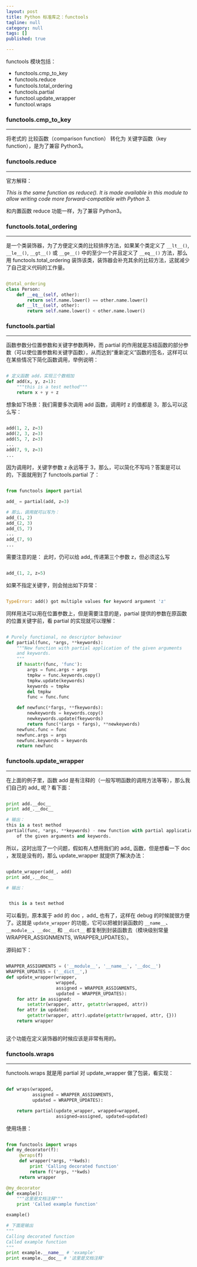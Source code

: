 ```yaml
---
layout: post
title: Python 标准库之：functools
tagline: null
category: null
tags: []
published: true

---
```

functools 模块包括：

* functools.cmp_to_key
* functools.reduce
* functools.total_ordering
* functools.partial
* functool.update_wrapper
* functool.wraps

### functools.cmp_to_key
----

将老式的 比较函数（comparison function） 转化为 关键字函数（key function），是为了兼容 Python3。

### functools.reduce
----

官方解释：

_This is the same function as reduce(). It is made available in this module to allow writing code more forward-compatible with Python 3._

和内置函数 reduce 功能一样，为了兼容 Python3。

### functools.total_ordering
----

是一个类装饰器，为了方便定义类的比较排序方法，如果某个类定义了 `__lt__()`, `__le__()`, `__gt__()` 或 `__ge__()` 中的至少一个并且定义了 `__eq__()` 方法，那么用 functools.total_ordering 装饰该类，装饰器会补充其余的比较方法，这就减少了自己定义代码的工作量。

``` Python

@total_ordering
class Person:
    def __eq__(self, other):
        return self.name.lower() == other.name.lower()
    def __lt__(self, other):
        return self.name.lower() < other.name.lower()

```

### functools.partial
----

函数参数分位置参数和关键字参数两种，而 partial 的作用就是冻结函数的部分参数（可以使位置参数和关键字函数），从而达到“重新定义”函数的签名，这样可以在某些情况下简化函数调用，举例说明：

``` Python

# 定义函数 add，实现三个数相加
def add(x, y, z=1):
    """this is a test method"""
    return x + y + z

```

想象如下场景：我们需要多次调用 add 函数，调用时 z 的值都是 3，那么可以这么写：

``` Python

add(1, 2, z=3)
add(2, 3, z=3)
add(5, 7, z=3)
...
add(7, 9, z=3)
...

```

因为调用时，关键字参数 z 永远等于 3，那么，可以简化不写吗？答案是可以的，下面就用到了 functools.partial 了：

``` Python

from functools import partial

add_ = partial(add, z=3)

# 那么，调用就可以写为：
add_(1, 2)
add_(2, 3)
add_(5, 7)
...
add_(7, 9)
...

```
需要注意的是：
此时，仍可以给 add_ 传递第三个参数 z，但必须这么写

``` Python

add_(1, 2, z=5)
```
如果不指定关键字，则会抛出如下异常：

``` Python

TypeError: add() got multiple values for keyword argument 'z'

```

同样用法可以用在位置参数上，但是需要注意的是，partial 提供的参数在原函数的位置关键字前，看 partial 的实现就可以理解：

``` Python

# Purely functional, no descriptor behaviour
def partial(func, *args, **keywords):
    """New function with partial application of the given arguments
    and keywords.
    """
    if hasattr(func, 'func'):
        args = func.args + args
        tmpkw = func.keywords.copy()
        tmpkw.update(keywords)
        keywords = tmpkw
        del tmpkw
        func = func.func

    def newfunc(*fargs, **fkeywords):
        newkeywords = keywords.copy()
        newkeywords.update(fkeywords)
        return func(*(args + fargs), **newkeywords)
    newfunc.func = func
    newfunc.args = args
    newfunc.keywords = keywords
    return newfunc

```

### functools.update_wrapper
----

在上面的例子里，函数 add 是有注释的（一般写明函数的调用方法等等），那么我们自己的 add_ 呢？看下面：

``` Python

print add.__doc__
print add_.__doc__

# 输出：
this is a test method 
partial(func, *args, **keywords) - new function with partial application
    of the given arguments and keywords.

```

所以，这时出现了一个问题，假如有人想用我们的 add_ 函数，但是想看一下 doc ，发现是没有的，那么 update_wrapper 就提供了解决办法：

``` Python

update_wrapper(add_, add)
print add_.__doc__

# 输出：


 this is a test method 

```

可以看到，原本属于 add 的 doc ，add_ 也有了，这样在 debug 的时候就很方便了。这就是 `update_wrapper` 的功能，它可以把被封装函数的 `__name__`、`__module__`、`__doc__` 和  `__dict__` 都复制到封装函数去（模块级别常量WRAPPER_ASSIGNMENTS, WRAPPER_UPDATES）。

源码如下：

``` Python

WRAPPER_ASSIGNMENTS = ('__module__', '__name__', '__doc__')
WRAPPER_UPDATES = ('__dict__',)
def update_wrapper(wrapper,
                   wrapped,
                   assigned = WRAPPER_ASSIGNMENTS,
                   updated = WRAPPER_UPDATES):
    for attr in assigned:
        setattr(wrapper, attr, getattr(wrapped, attr))
    for attr in updated:
        getattr(wrapper, attr).update(getattr(wrapped, attr, {}))
    return wrapper
    
```

这个功能在定义装饰器的时候应该是非常有用的。

### functools.wraps
----

functools.wraps 就是用 partial 对 update_wrapper 做了包装，看实现：

``` Python

def wraps(wrapped,
          assigned = WRAPPER_ASSIGNMENTS,
          updated = WRAPPER_UPDATES):

    return partial(update_wrapper, wrapped=wrapped,
                   assigned=assigned, updated=updated)

```

使用场景：

``` Python

from functools import wraps
def my_decorator(f):
     @wraps(f)
     def wrapper(*args, **kwds):
         print 'Calling decorated function'
         return f(*args, **kwds)
     return wrapper

@my_decorator
def example():
    """这里是文档注释"""
    print 'Called example function'

example()

# 下面是输出
"""
Calling decorated function
Called example function
"""
print example.__name__ # 'example'
print example.__doc__ # '这里是文档注释'

```
